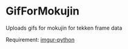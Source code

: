 # GifForMokujin
Uploads gifs for mokujin for tekken frame data

Requirement: [imgur-python](https://github.com/faustocarrera/imgur-python)

